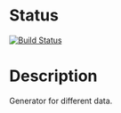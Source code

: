 # Status

[![Build Status](https://travis-ci.org/pogos/data-generator.svg)](https://travis-ci.org/pogos/data-generator)

# Description

Generator for different data.
